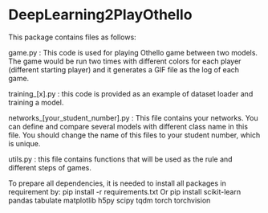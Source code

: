 # DeepLearning2PlayOthello


This package contains files as follows:

game.py : This code is used for playing Othello game between two models. The game would be run two times with different colors for each player (different starting player) and it generates a GIF file as the log of each game.

training_[x].py : this code is provided as an example of dataset loader and training a model.
 
networks_[your_student_number].py : This file contains your networks. You can define and compare several models with different class name in this file. You should change the name of this files to your student number, which is unique.

utils.py	: this file contains functions that will be used as the rule and different steps of games.


To prepare all dependencies, it is needed to install all packages in requirement by:
	pip install -r requirements.txt
Or
	pip install scikit-learn pandas tabulate matplotlib h5py scipy tqdm torch torchvision

